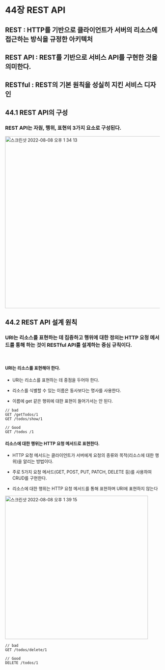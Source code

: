 # 44장 REST API

## REST : HTTP를 기반으로 클라이언트가 서버의 리소스에 접근하는 방식을 규정한 아키텍처

## REST API : REST를 기반으로 서비스 API를 구현한 것을 의미한다.

## RESTful : REST의 기본 원칙을 성실히 지킨 서비스 디자인

## 44.1 REST API의 구성

### REST API는 자원, 행위, 표현의 3가지 요소로 구성된다.

<img width="558" alt="스크린샷 2022-08-08 오후 1 34 13" src="https://user-images.githubusercontent.com/95524491/183339889-78cbd8ea-b36a-49d2-91a6-6fa258d7d391.png">

## 44.2 REST API 설계 원칙

### URI는 리소스를 표현하는 데 집중하고 행위에 대한 정의는 HTTP 요청 메서드를 통해 하는 것이 RESTful API를 설계하는 중심 규칙이다.

<br>

#### URI는 리소스를 표현해야 한다.

- URI는 리소스를 표현하는 데 중점을 두어야 한다.

- 리소스를 식별할 수 있는 이름은 동사보다는 명사를 사용한다.

- 이름에 get 같은 행위에 대한 표현이 들어가서는 안 된다.

```Js
// bad
GET /getTodos/1
GET /todos/show/1

// Good
GET /todos /1
```

#### 리소스에 대한 행위는 HTTP 요청 메서드로 표현한다.

- HTTP 요청 메서드는 클라이언트가 서버에게 요청의 종류와 목적(리소스에 대한 행위)을 알리는 방법이다.

- 주로 5가지 요청 메서드(GET, POST, PUT, PATCH, DELETE 등)를 사용하여 CRUD를 구현한다.

- 리소스에 대한 행위는 HTTP 요청 메서드를 통해 표현하며 URI에 표현하지 않는다

<img width="465" alt="스크린샷 2022-08-08 오후 1 39 15" src="https://user-images.githubusercontent.com/95524491/183340418-618a18d8-a526-41d7-b169-26062d2da98d.png">

```Js
// bad
GET /todos/delete/1

// Good
DELETE /todos/1
```
